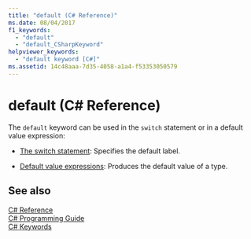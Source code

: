 ```yaml
---
title: "default (C# Reference)"
ms.date: 08/04/2017
f1_keywords: 
  - "default"
  - "default_CSharpKeyword"
helpviewer_keywords: 
  - "default keyword [C#]"
ms.assetid: 14c48aaa-7d35-4058-a1a4-f53353050579
---
```


# default (C# Reference)

The `default` keyword can be used in the `switch` statement or in a default value expression:

- [The switch statement](switch.md): Specifies the default label.

- [Default value expressions](../../programming-guide/statements-expressions-operators/default-value-expressions.md): Produces the default value of a type.

## See also

 [C# Reference](../index.md)  
 [C# Programming Guide](../../programming-guide/index.md)  
 [C# Keywords](index.md)  
